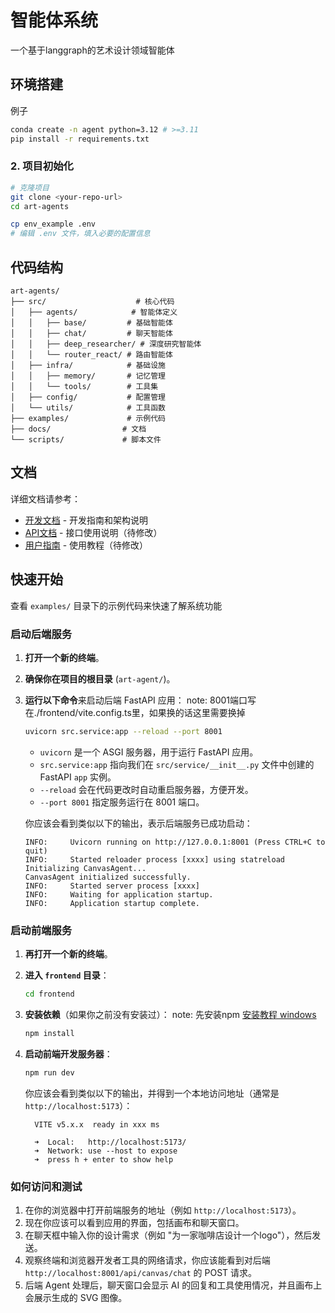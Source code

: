 # 智能体系统

一个基于langgraph的艺术设计领域智能体

## 环境搭建

例子

```bash
conda create -n agent python=3.12 # >=3.11
pip install -r requirements.txt
```

### 2. 项目初始化

```bash
# 克隆项目
git clone <your-repo-url>
cd art-agents

cp env_example .env
# 编辑 .env 文件，填入必要的配置信息
```

## 代码结构

```
art-agents/
├── src/                    # 核心代码
│   ├── agents/            # 智能体定义
│   │   ├── base/         # 基础智能体
│   │   ├── chat/         # 聊天智能体
│   │   ├── deep_researcher/ # 深度研究智能体
│   │   └── router_react/ # 路由智能体
│   ├── infra/            # 基础设施
│   │   ├── memory/       # 记忆管理
│   │   └── tools/        # 工具集
│   ├── config/           # 配置管理
│   └── utils/            # 工具函数
├── examples/             # 示例代码
├── docs/                # 文档
└── scripts/             # 脚本文件
```

## 文档

详细文档请参考：

- [开发文档](./docs/development/) - 开发指南和架构说明
- [API文档](./docs/api/) - 接口使用说明（待修改）
- [用户指南](./docs/user_guide/) - 使用教程（待修改）

## 快速开始

查看 `examples/` 目录下的示例代码来快速了解系统功能

### 启动后端服务

1. **打开一个新的终端**。
2. **确保你在项目的根目录** (`art-agent/`)。
3. **运行以下命令**来启动后端 FastAPI 应用：
   note: 8001端口写在./frontend/vite.config.ts里，如果换的话这里需要换掉

   ```bash
   uvicorn src.service:app --reload --port 8001
   ```

   * `uvicorn` 是一个 ASGI 服务器，用于运行 FastAPI 应用。
   * `src.service:app` 指向我们在 `src/service/__init__.py` 文件中创建的 FastAPI `app` 实例。
   * `--reload` 会在代码更改时自动重启服务器，方便开发。
   * `--port 8001` 指定服务运行在 8001 端口。

   你应该会看到类似以下的输出，表示后端服务已成功启动：

   ```
   INFO:     Uvicorn running on http://127.0.0.1:8001 (Press CTRL+C to quit)
   INFO:     Started reloader process [xxxx] using statreload
   Initializing CanvasAgent...
   CanvasAgent initialized successfully.
   INFO:     Started server process [xxxx]
   INFO:     Waiting for application startup.
   INFO:     Application startup complete.
   ```

### 启动前端服务

1. **再打开一个新的终端**。
2. **进入 `frontend` 目录**：

   ```bash
   cd frontend
   ```
3. **安装依赖**（如果你之前没有安装过）：
   note: 先安装npm [安装教程 windows](https://blog.csdn.net/zhouyan8603/article/details/109039732)

   ```bash
   npm install
   ```
4. **启动前端开发服务器**：

   ```bash
   npm run dev
   ```

   你应该会看到类似以下的输出，并得到一个本地访问地址（通常是 `http://localhost:5173`）：

   ```
     VITE v5.x.x  ready in xxx ms

     ➜  Local:   http://localhost:5173/
     ➜  Network: use --host to expose
     ➜  press h + enter to show help
   ```

### 如何访问和测试

1. 在你的浏览器中打开前端服务的地址（例如 `http://localhost:5173`）。
2. 现在你应该可以看到应用的界面，包括画布和聊天窗口。
3. 在聊天框中输入你的设计需求（例如 "为一家咖啡店设计一个logo"），然后发送。
4. 观察终端和浏览器开发者工具的网络请求，你应该能看到对后端 `http://localhost:8001/api/canvas/chat` 的 POST 请求。
5. 后端 Agent 处理后，聊天窗口会显示 AI 的回复和工具使用情况，并且画布上会展示生成的 SVG 图像。
